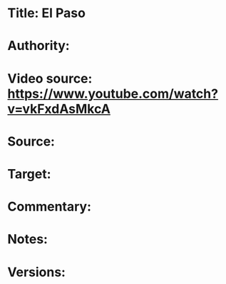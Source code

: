 # Title: El Paso

# Authority: 

# Video source: https://www.youtube.com/watch?v=vkFxdAsMkcA

# Source:

# Target:  

# Commentary:  

# Notes:  

# Versions:  